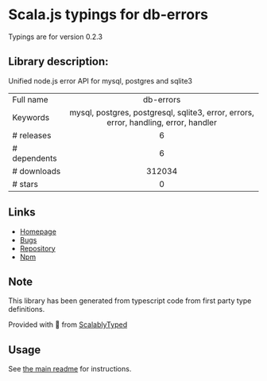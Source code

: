 
# Scala.js typings for db-errors

Typings are for version 0.2.3

## Library description:
Unified node.js error API for mysql, postgres and sqlite3

|                    |                 |
| ------------------ | :-------------: |
| Full name          | db-errors |
| Keywords           | mysql, postgres, postgresql, sqlite3, error, errors, error, handling, error, handler |
| # releases         | 6 |
| # dependents       | 6 |
| # downloads        | 312034 |
| # stars            | 0 |

## Links
- [Homepage](https://github.com/Vincit/db-errors#readme)
- [Bugs](https://github.com/Vincit/db-errors/issues)
- [Repository](https://github.com/Vincit/db-errors)
- [Npm](https://www.npmjs.com/package/db-errors)
    


## Note
This library has been generated from typescript code from first party type definitions.

Provided with :purple_heart: from [ScalablyTyped](https://github.com/oyvindberg/ScalablyTyped)

## Usage
See [the main readme](../../readme.md) for instructions.


